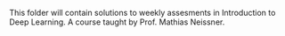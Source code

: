 This folder will contain solutions to weekly assesments in Introduction to Deep Learning.
A course taught by Prof. Mathias Neissner.